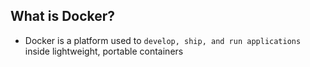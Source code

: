 ## What is Docker?

- Docker is a platform used to `develop, ship, and run applications` inside lightweight, portable containers
